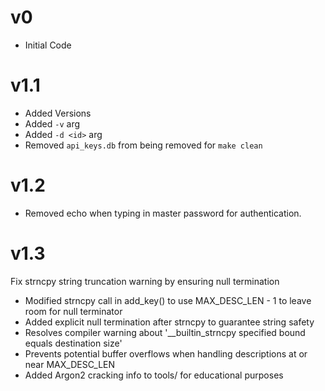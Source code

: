 # v0

- Initial Code

# v1.1

- Added Versions
- Added `-v` arg
- Added `-d <id>` arg
- Removed `api_keys.db` from being removed for `make clean`

# v1.2

- Removed echo when typing in master password for authentication.

# v1.3

Fix strncpy string truncation warning by ensuring null termination

- Modified strncpy call in add_key() to use MAX_DESC_LEN - 1 to leave room for null terminator
- Added explicit null termination after strncpy to guarantee string safety
- Resolves compiler warning about '__builtin_strncpy specified bound equals destination size'
- Prevents potential buffer overflows when handling descriptions at or near MAX_DESC_LEN
- Added Argon2 cracking info to tools/ for educational purposes
